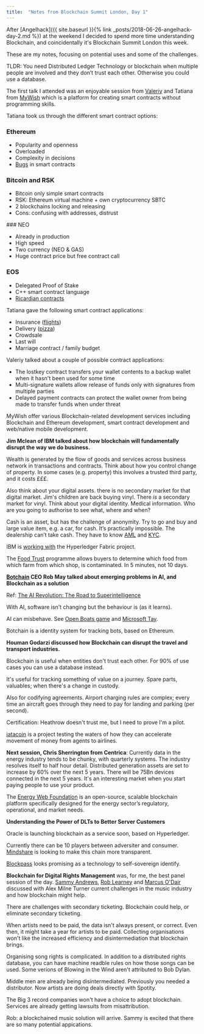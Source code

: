 ```yaml
---
title:  "Notes from Blockchain Summit London, Day 1"
---
```

After [Angelhack]({{ site.baseurl }}{% link _posts/2018-06-26-angelhack-day-2.md %}) at the weekend I decided to spend more time understanding Blockchain, and coincidentally it's Blockchain Summit London this week. 

These are my notes, focusing on potential uses and some of the challenges. 

TLDR: You need Distributed Ledger Technology or blockchain when multiple people are involved and they don’t trust each other. Otherwise you could use a database.

The first talk I attended was an enjoyable session from [Valeriy](https://twitter.com/vdlife) and Tatiana from [MyWish](https://twitter.com/mywishplatform) which is a platform for creating smart contracts without programming skills. 

Tatiana took us through the different smart contract options:

### Ethereum
* Popularity and openness
* Overloaded
* Complexity in decisions
* [Bugs](https://cointelegraph.com/news/parity-multisig-wallet-hacked-or-how-come) in smart contracts

### Bitcoin and RSK
* Bitcoin only simple smart contracts
* RSK: Ethereum virtual machine + own cryptocurrency SBTC
* 2 blockchains locking and releasing
* Cons: confusing with addresses, distrust

### NEO
* Already in production
* High speed
* Two currency (NEO & GAS)
* Huge contract price but free contract call

### EOS
* Delegated Proof of Stake
* C++ smart contract language
* [Ricardian contracts](http://iang.org/papers/ricardian_contract.html)

Tatiana gave the following smart contract applications:

* Insurance ([flights](https://etherisc.com/#products))
* Delivery ([pizza](http://bitcoinist.com/uk-papa-johns-accepts-bitcoin-potentially-expensive-pizza-experience/))
* Crowdsale
* Last will
* Marriage contract / family budget

Valeriy talked about a couple of possible contract applications:

* The lostkey contract transfers your wallet contents to a backup wallet when it hasn't been used for some time
* Multi-signature wallets allow release of funds only with signatures from multiple parties
* Delayed payment contracts can protect the wallet owner from being made to transfer funds when under threat

MyWish offer various Blockchain-related development services including Blockchain and Ethereum development, smart contract development and web/native mobile development.

**Jim Mclean of IBM talked about how blockchain will fundamentally disrupt the way we do business.**

Wealth is generated by the flow of goods and services across business network in transactions and contracts. Think about how you control change of property. In some cases (e.g. property) this involves a trusted third party, and it costs £££.

Also think about your digital assets. there is no secondary market for that digital market. Jim's children are back buying vinyl. There _is_ a secondary market for vinyl. Think about your digital identity. Medical information. Who are you going to authorise to see what, where and when?

Cash is an asset, but has the challenge of anonymity. Try to go and buy and large value item, e.g. a car, for cash. It’s practically impossible. The dealership can’t take cash. They have to know [AML](https://www.gov.uk/government/news/uk-launches-new-anti-money-laundering-watchdog) and [KYC](https://en.wikipedia.org/wiki/Know_your_customer).

IBM is [working with](https://www.ibm.com/blockchain/uk-en/hyperledger/) the Hyperledger Fabric project. 

The [Food Trust](https://www.ibm.com/blockchain/solutions/food-trust/technology) programme allows buyers to determine which food from which farm from which shop, is contaminated. In 5 minutes, not 10 days.

**[Botchain](https://botchain.talla.com/) CEO Rob May talked about emerging problems in AI, and Blockchain as a solution**

Ref: [The AI Revolution: The Road to Superintelligence](https://waitbutwhy.com/2015/01/artificial-intelligence-revolution-1.html)

With AI, software isn't changing but the behaviour is (as it learns). 

AI can misbehave. See [Open Boats game](https://blog.openai.com/faulty-reward-functions/) and [Microsoft Tay](https://www.bbc.co.uk/news/technology-35902104).

Botchain is a identity system for tracking bots, based on Ethereum.

**Houman Godarzi discussed how Blockchain can disrupt the travel and transport industries.** 

Blockchain is useful when entities don't trust each other. For 90% of use cases you can use a database instead. 

It's useful for tracking something of value on a journey. Spare parts, valuables; when there's a change in custody.

Also for codifying agreements. Airport charging rules are complex; every time an aircraft goes through they need to pay for landing and parking (per second). 

Certification: Heathrow doesn't trust me, but I need to prove I'm a pilot. 

[iatacoin](https://www.lykke.com/city/blog/world_financial_symposium) is a project testing the waters of how they can accelerate movement of money from agents to airlines.

**Next session, Chris Sherrington from Centrica**: Currently data in the energy industry tends to be chunky, with quarterly systems. The industry resolves itself to half hour detail. Distributed generation assets are set to increase by 60% over the next 5 years. There will be 75Bn devices connected in the next 5 years. It's an interesting market when you start paying people to use your product.

The [Energy Web Foundation](https://energyweb.org/) is an open-source, scalable blockchain platform specifically designed for the energy sector’s regulatory, operational, and market needs.

**Understanding the Power of DLTs to Better Server Customers**

Oracle is launching blockchain as a service soon, based on Hyperledger.

Currently there can be 10 players between adversiter and consumer. [Mindshare](https://cointelegraph.com/news/blockchain-technology-the-future-for-media-interview-with-mindshare-cso) is looking to make this chain more transparent.

[Blockpass](https://www.blockpass.org/) looks promising as a technology to self-sovereign identify. 

**Blockchain for Digital Rights Management** was, for me, the best panel session of the day. [Sammy Andrews](https://twitter.com/sammyandrews), [Rob Learney](https://twitter.com/robertlearney) and [Marcus O'Dair](https://twitter.com/marcusodair) discussed with Alex Milne Turner current challenges in the music industry and how blockchain might help.

There are challenges with secondary ticketing. Blockchain could help, or eliminate secondary ticketing.

When artists need to be paid, the data isn't always present, or correct. Even then, it might take a year for artists to be paid. Collecting organisations won't like the increased efficiency and disintermediation that blockchain brings.

Organising song rights is complicated. In addition to a distributed rights database, you can have machine readble rules on how those songs can be used. Some verions of Blowing in the Wind aren't attributed to Bob Dylan.

Middle men are already being disintermediated. Previously you needed a distributor. Now artists are doing deals directly with Spotity. 

The Big 3 record companies won't have a choice to adopt blockchain. Services are already getting lawsuits from misattribution.

Rob: a blockchained music solution will arrive. Sammy is excited that there are so many potential appications.






